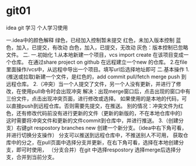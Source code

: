# git01
idea git 学习
个人学习使用

一.idea中的颜色解释
    绿色，已经加入控制暂未提交
    红色，未加入版本控制
    蓝色，加入，已提交，有改动
    白色，加入，已提交，无改动
    灰色：版本控制已忽略文件。
二.
    一.初始化
        1.从本地新建一个项目，vcs import create 在该项目变成一个仓库。
          在通过share project on github 在远程建立一个new 的仓库。
        2.在file里面操作/vcs中，从远程中导出一个项目。填写url后选择地址即可
    二.基本操作
        1.(推送或拉取)新建一个文件，是红色的，add commit pull/fetch merge push 到远程仓库。
        2.（冲突）当一个人提交了文件，另一个人没有更新，并进行了修改，在使用pull命令时会出现冲突
           解决：出现merge窗口后，点击出现的窗口中有三份文件，点击出现冲突页面，进行修改或选择。
                 如果使用的是本地的代码，可以直接push到远程仓库。否则需要先提交，在推送。
           别的情况：冲突文件为红色，还有修改代码前没有进行更新的文件（更新的新版的，不在本地仓库中的）
                     这时需要将冲突文件和更新的文件commit到仓库中，并进行推送。
        3.（创建分支）右键git respostory branches new 创建一个新分支。（idea中右下角可看，并进行切换分支操作）
            分支可以推送到远程仓库中，不推送别人不可用，
            获取仓库中的分之，在pull页面中选择分支并更新，在右下角可看，选择在本地创建分支，即可时使用，
           （分支合并）在git 中选择respostory 选择merge后选择分支，合并到当前分支。